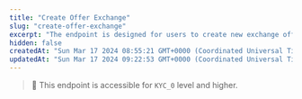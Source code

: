 ```yaml
---
title: "Create Offer Exchange"
slug: "create-offer-exchange"
excerpt: "The endpoint is designed for users to create new exchange offers in the system, specifying details like currencies, amounts, and more, and upon successful creation, the system returns details of the created exchange offer, including its expiration period, exchange rate, and other parameters.  Instructions for using the endpoint are available [here](../docs/exchange-offer.md)."
hidden: false
createdAt: "Sun Mar 17 2024 08:55:21 GMT+0000 (Coordinated Universal Time)"
updatedAt: "Sun Mar 17 2024 09:22:53 GMT+0000 (Coordinated Universal Time)"
---
```

> 📘 This endpoint is accessible for `KYC_0` level and higher.
